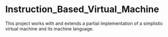 # Instruction_Based_Virtual_Machine
This project works with and extends a partial implementation of a simplistic virtual machine and its machine language.
